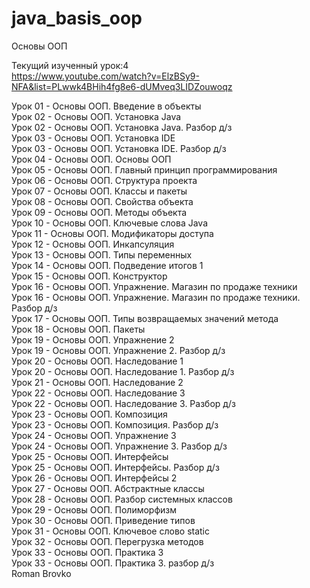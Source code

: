 # java_basis_oop
Основы ООП

Текущий изученный урок:4  <br />
https://www.youtube.com/watch?v=ElzBSy9-NFA&list=PLwwk4BHih4fg8e6-dUMveq3LIDZouwoqz  <br />


Урок 01 - Основы ООП. Введение в объекты  <br />
Урок 02 - Основы ООП. Установка Java  <br />
Урок 02 - Основы ООП. Установка Java. Разбор д/з  <br />
Урок 03 - Основы ООП. Установка IDE  <br />
Урок 03 - Основы ООП. Установка IDE. Разбор д/з  <br />
Урок 04 - Основы ООП. Основы ООП  <br />
Урок 05 - Основы ООП. Главный принцип программирования  <br />
Урок 06 - Основы ООП. Структура проекта  <br />
Урок 07 - Основы ООП. Классы и пакеты  <br />
Урок 08 - Основы ООП. Свойства объекта  <br />
Урок 09 - Основы ООП. Методы объекта  <br />
Урок 10 - Основы ООП. Ключевые слова Java  <br />
Урок 11 - Основы ООП. Модификаторы доступа  <br />
Урок 12 - Основы ООП. Инкапсуляция  <br />
Урок 13 - Основы ООП. Типы переменных  <br />
Урок 14 - Основы ООП. Подведение итогов 1  <br />
Урок 15 - Основы ООП. Конструктор  <br />
Урок 16 - Основы ООП. Упражнение. Магазин по продаже техники  <br />
Урок 16 - Основы ООП. Упражнение. Магазин по продаже техники. Разбор д/з  <br />
Урок 17 - Основы ООП. Типы возвращаемых значений метода  <br />
Урок 18 - Основы ООП. Пакеты  <br />
Урок 19 - Основы ООП. Упражнение 2  <br />
Урок 19 - Основы ООП. Упражнение 2. Разбор д/з  <br />
Урок 20 - Основы ООП. Наследование 1  <br />
Урок 20 - Основы ООП. Наследование 1. Разбор д/з  <br />
Урок 21 - Основы ООП. Наследование 2  <br />
Урок 22 - Основы ООП. Наследование 3  <br />
Урок 22 - Основы ООП. Наследование 3. Разбор д/з  <br />
Урок 23 - Основы ООП. Композиция  <br />
Урок 23 - Основы ООП. Композиция. Разбор д/з  <br />
Урок 24 - Основы ООП. Упражнение 3  <br />
Урок 24 - Основы ООП. Упражнение 3. Разбор д/з  <br />
Урок 25 - Основы ООП. Интерфейсы  <br />
Урок 25 - Основы ООП. Интерфейсы. Разбор д/з  <br />
Урок 26 - Основы ООП. Интерфейсы 2  <br />
Урок 27 - Основы ООП. Абстрактные классы  <br />
Урок 28 - Основы ООП. Разбор системных классов  <br />
Урок 29 - Основы ООП. Полиморфизм  <br />
Урок 30 - Основы ООП. Приведение типов  <br />
Урок 31 - Основы ООП. Ключевое слово static  <br />
Урок 32 - Основы ООП. Перегрузка методов  <br />
Урок 33 - Основы ООП. Практика 3  <br />
Урок 33 - Основы ООП. Практика 3. разбор д/з  <br />
Roman Brovko